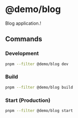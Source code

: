 # @demo/blog

Blog application.!

## Commands

### Development
```bash
pnpm --filter @demo/blog dev
```

### Build
```bash
pnpm --filter @demo/blog build
```

### Start (Production)
```bash
pnpm --filter @demo/blog start
```
